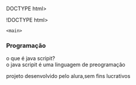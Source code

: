 DOCTYPE html>
<html lang="pr-br">
!DOCTYPE html>
<html lang="pt-br">
<head>
    <meta charset="UTF-8">
    <meta name="viewport" content="width=device-width, initial-scale=1.0">
    <title>Flashcard</title>
</head>
<body>
    
    <main>
<section id="container">
<article class="cartao">
    <div class="cartao_conteudo"></div>
      <h3>Programação</h3>
           <div class="cartao_conteudo_pergunta">
            o que é java scripit?
      </div>
      <div class="cartao_conteudo_resposta">
        o java scripit é uma linguagem de preogramaçâo
</article>
</section>
    </main>
    <footer>
        <p>projeto desenvolvido pelo alura,sem fins lucrativos</p>
    </footer>
</body>

